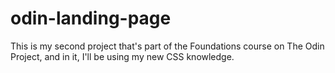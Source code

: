# odin-landing-page

This is my second project that's part of the Foundations course on The Odin Project, and in it, I'll be using my new CSS knowledge.